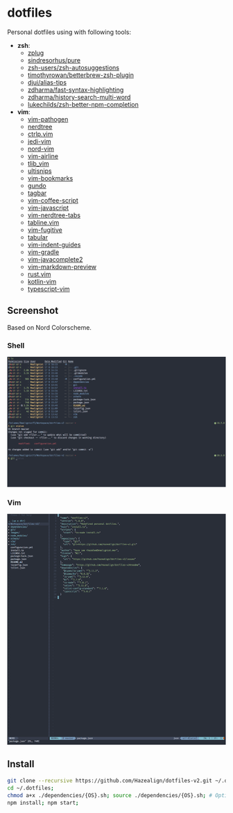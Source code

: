 # dotfiles

Personal dotfiles using with following tools:

- **zsh**: 
  - [zplug](https://github.com/zplug/zplug)
  - [sindresorhus/pure](https://github.com/sindresorhus/pure)
  - [zsh-users/zsh-autosuggestions](https://github.com/zsh-users/zsh-autosuggestions)
  - [timothyrowan/betterbrew-zsh-plugin](https://github.com/timothyrowan/betterbrew-zsh-plugin) 
  - [djui/alias-tips](https://github.com/djui/alias-tips) 
  - [zdharma/fast-syntax-highlighting](https://github.com/zdharma/fast-syntax-highlighting) 
  - [zdharma/history-search-multi-word](https://github.com/zdharma/history-search-multi-word) 
  - [lukechilds/zsh-better-npm-completion](https://github.com/lukechilds/zsh-better-npm-completion) 
- **vim**: 
  - [vim-pathogen](https://github.com/tpope/vim-pathogen)
  - [nerdtree](https://github.com/scrooloose/nerdtree)
  - [ctrlp.vim](https://github.com/kien/ctrlp.vim)
  - [jedi-vim](https://github.com/davidhalter/jedi-vim)
  - [nord-vim](https://github.com/arcticicestudio/nord-vim)
  - [vim-airline](https://github.com/vim-airline/vim-airline)
  - [tlib_vim](https://github.com/tomtom/tlib_vim)
  - [ultisnips](https://github.com/SirVer/ultisnips)
  - [vim-bookmarks](https://github.com/MattesGroeger/vim-bookmarks)
  - [gundo](https://github.com/sjl/gundo)
  - [tagbar](https://github.com/majutsushi/tagbar)
  - [vim-coffee-script](https://github.com/kchmck/vim-coffee-script)
  - [vim-javascript](https://github.com/pangloss/vim-javascript)
  - [vim-nerdtree-tabs](https://github.com/jistr/vim-nerdtree-tabs)
  - [tabline.vim](https://github.com/mkitt/tabline.vim)
  - [vim-fugitive](https://github.com/tpope/vim-fugitive)
  - [tabular](https://github.com/godlygeek/tabular)
  - [vim-indent-guides](https://github.com/nathanaelkane/vim-indent-guides)
  - [vim-gradle](https://github.com/tfnico/vim-gradle)
  - [vim-javacomplete2](https://github.com/artur-shaik/vim-javacomplete2)
  - [vim-markdown-preview](https://github.com/JamshedVesuna/vim-markdown-preview)
  - [rust.vim](https://github.com/rust-lang/rust.vim)
  - [kotlin-vim](https://github.com/udalov/kotlin-vim)
  - [typescript-vim](https://github.com/leafgarland/typescript-vim)

## Screenshot
Based on Nord Colorscheme.

### Shell
![](https://raw.githubusercontent.com/Hazealign/dotfiles/master/images/shell_screen.png)

### Vim
![](https://raw.githubusercontent.com/Hazealign/dotfiles/master/images/vim_screen.png)


## Install

```sh
git clone --recursive https://github.com/Hazealign/dotfiles-v2.git ~/.dotfiles
cd ~/.dotfiles;
chmod a+x ./dependencies/{OS}.sh; source ./dependencies/{OS}.sh; # Optional, Put your OS.
npm install; npm start;
```

